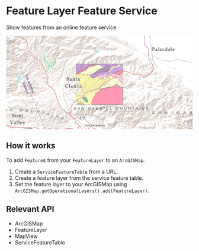 # Feature Layer Feature Service

Show features from an online feature service.

![](FeatureLayerFeatureService.png)

## How it works

To add `Feature`s from your `FeatureLayer` to an `ArcGISMap`.

1.  Create a `ServiceFeatureTable` from a URL.
2.  Create a feature layer from the service feature table.
3.  Set the feature layer to your ArcGISMap using `ArcGISMap.getOperationalLayers().add(FeatureLayer)`.

## Relevant API

*   ArcGISMap
*   FeatureLayer
*   MapView
*   ServiceFeatureTable

